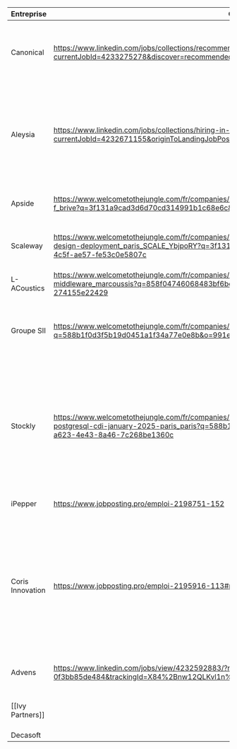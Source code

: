 
| **Entreprise**   | **Offre**                                                                                                                                                                                                             | **Poste**                                                       | Lieu                                   | Stack                                                                                                                                                                                                                                                                                                                   | CV  | LM  | Candidature | Entretien | Reponses |
| ---------------- | --------------------------------------------------------------------------------------------------------------------------------------------------------------------------------------------------------------------- | --------------------------------------------------------------- | -------------------------------------- | ----------------------------------------------------------------------------------------------------------------------------------------------------------------------------------------------------------------------------------------------------------------------------------------------------------------------- | --- | --- | ----------- | --------- | -------- |
| Canonical        | https://www.linkedin.com/jobs/collections/recommended/?currentJobId=4233275278&discover=recommended&discoveryOrigin=JOBS_HOME_JYMBII                                                                                  | Software Engineer - Python - Ubuntu Pro client - graduate level | Full remote                            | Python, Ubuntu Linux, CI, end-system contract managment, Debian pa                                                                                                                                                                                                                                                      |     |     |             |           |          |
| Aleysia          | https://www.linkedin.com/jobs/collections/hiring-in-network/?currentJobId=4232671155&originToLandingJobPostings=4233391796%2C4232751755%2C4231823037                                                                  | Dev Python                                                      | Grenoble                               | Python sous Linux, FastApi, Flask ou Django, Pandas.  Numpy, Git Docker, Kubernetes, outil Big Data, environnement Cloud ig Data,                                                                                                                                                                                       |     |     |             |           |          |
| Apside           | https://www.welcometothejungle.com/fr/companies/apside/jobs/ingenieur-developpeur-banc-de-test-h-f_brive?q=3f131a9cad3d6d70cd314991b1c68e6c&o=ccfe5d9e-79cb-4571-88bb-cf033bdaced0                                    | Développeur logiciel Python H/F                                 | Brive-la-Gaillarde                     | Python, Teststand, radiofrequence, electronique                                                                                                                                                                                                                                                                         |     |     |             |           |          |
| Scaleway         | https://www.welcometothejungle.com/fr/companies/scaleway/jobs/system-software-engineer-instances-design-deployment_paris_SCALE_YbjpoRY?q=3f131a9cad3d6d70cd314991b1c68e6c&o=5f1aa2df-f523-4c5f-ae57-fe53c0e5807c      | Software Engineer Instance Control Plane                        | Paris, Lille, Toulouse, Lyon, Bordeaux | Python, SQL, Linux, Nomad - Salt - Ansible, QEMU -KVM virtualization,                                                                                                                                                                                                                                                   |     |     |             |           |          |
| L-ACoustics      | https://www.welcometothejungle.com/fr/companies/l-acoustics/jobs/software-developer-middleware_marcoussis?q=858f04746068483bf6be9182bea9df47&o=9699d205-3834-400d-921f-274155e22429                                   | Software Developer, Middleware                                  | Marcoussis                             | C++, Qt, Git, Scrum                                                                                                                                                                                                                                                                                                     |     |     |             |           |          |
| Groupe SII       | https://www.welcometothejungle.com/fr/companies/sii/jobs/developpeur-python-f-h_montpellier?q=588b1f0d3f5b19d0451a1f34a77e0e8b&o=991eaa65-3f46-4386-8b67-308aa89ff1f7                                                 | Développeur Python                                              | Rennes                                 | • Python, FastAPI      <br>• GitLab CI/CD ; Helm, ArgoCD      <br>• Docker, Kubernetes                                                                                                                                                                                                                                  |     |     |             |           |          |
| Stockly          | https://www.welcometothejungle.com/fr/companies/stockly/jobs/senior-software-engineer-rust-c-c-grpc-postgresql-cdi-january-2025-paris_paris?q=588b1f0d3f5b19d0451a1f34a77e0e8b&o=e4c099d7-a623-4e43-8a46-7c268be1360c | Software Engineer                                               |                                        | - [Rust](https://www.rust-lang.org/fr)<br>    <br>- [PostgreSQL](https://www.postgresql.org/)<br>    <br>- [gRPC](https://grpc.io/)<br>    <br>- [Docker](https://www.docker.com/)<br>    <br>- Parallel computing<br>    <br>- [Git](https://git-scm.com/)<br>    <br>- [Debian](https://www.debian.org/index.fr.html) |     |     |             |           |          |
| iPepper          | https://www.jobposting.pro/emploi-2198751-152                                                                                                                                                                         | Jeune Développeur Diplômé                                       | Valbonne                               |                                                                                                                                                                                                                                                                                                                         |     |     | Fait        |           |          |
| Coris Innovation | https://www.jobposting.pro/emploi-2195916-113#postuler                                                                                                                                                                | Développeur Logiciel                                            | Annecy                                 | - Developpement embarque temp reel<br>- C, Python, C++<br>- Git<br>- STM32, EFR32<br>- test unitaire,  integrations et validation<br>- OS temps reel (µC-OS-II)<br>- Jenkins<br>                                                                                                                                        |     |     | Fait        |           |          |
| Advens           | https://www.linkedin.com/jobs/view/4232592883/?refId=4ae41e38-5178-43a4-b70a-0f3bb85de484&trackingId=X84%2Bnw12QLKvl1n%2FOyAv4A%3D%3D                                                                                 | Développeur Python                                              | Lille                                  | -  Python<br>- Django<br>- cybersecu<br>- CI                                                                                                                                                                                                                                                                            |     |     | Fait        |           |          |
| [[Ivy Partners]] |                                                                                                                                                                                                                       | Software engineer python (devops)                               | Geneve                                 | Python                                                                                                                                                                                                                                                                                                                  |     |     |             | 23/06     |          |
| Decasoft         |                                                                                                                                                                                                                       | ?                                                               | Toulouse                               | ?                                                                                                                                                                                                                                                                                                                       |     |     |             | 24/06     |          |
